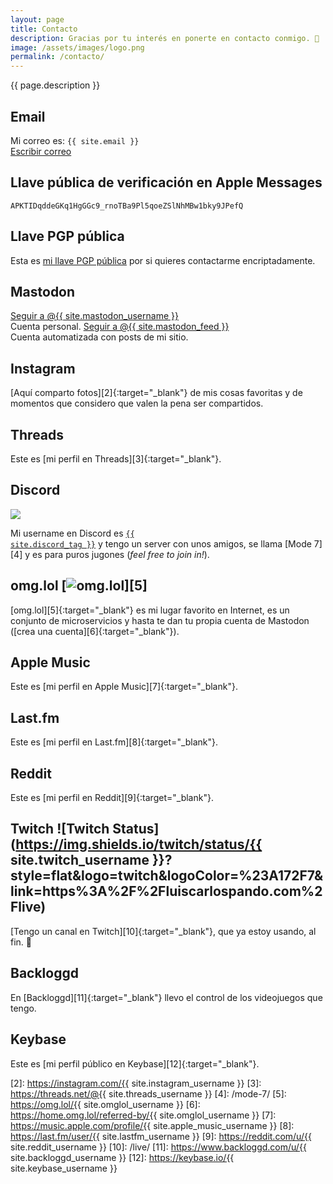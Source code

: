 ```yaml
---
layout: page
title: Contacto
description: Gracias por tu interés en ponerte en contacto conmigo. 🥰
image: /assets/images/logo.png
permalink: /contacto/
---
```


<p class="text-center">{{ page.description }}</p>

## <i class="fa-solid fa-envelope"></i> Email

Mi correo es: <code>{{ site.email }}</code><br>
<a href="mailto:{{ site.email }}" class="btn btn-primary btn-sm" data-toggle="tooltip" data-placement="top" title="Escribir correo">
<i class="fa-solid fa-pen-to-square"></i> Escribir correo
</a>

## <i class="fa-solid fa-comment"></i> Llave pública de verificación en Apple Messages

```
APKTIDqddeGKq1HgGGc9_rnoTBa9Pl5qoeZSlNhMBw1bky9JPefQ
```

## <i class="fa-solid fa-key"></i> Llave PGP pública

Esta es [mi llave PGP pública][1] por si quieres contactarme encriptadamente.

## <i class="fa-brands fa-mastodon"></i> Mastodon

<a rel="me" href="{{ site.mastodon_url }}" class="btn btn-primary btn-sm" data-toggle="tooltip" data-placement="top" title="Seguir a @{{ site.mastodon_username }} en Mastodon" target="_blank">
<i class="fa-brands fa-mastodon"></i> Seguir a @{{ site.mastodon_username }}
</a>
<br>
Cuenta personal.

<a rel="me" href="https://hachyderm.io/@{{ site.mastodon_feed }}" class="btn btn-primary btn-sm" data-toggle="tooltip" data-placement="top" title="Seguir a @{{ site.mastodon_feed }} en Mastodon" target="_blank">
<i class="fa-brands fa-mastodon"></i> Seguir a @{{ site.mastodon_feed }}
</a>
<br>
Cuenta automatizada con posts de mi sitio.

## <i class="fa-brands fa-instagram"></i> Instagram

[Aquí comparto fotos][2]{:target="\_blank"} de mis cosas favoritas y de momentos que considero que valen la pena ser compartidos.

## <i class="fa-brands fa-threads"></i> Threads

Este es [mi perfil en Threads][3]{:target="\_blank"}.

## <i class="fa-brands fa-discord"></i> Discord

![](https://dcbadge.limes.pink/api/shield/86571896581132288)

Mi username en Discord es <a href="{{ site.discord_profile }}" target="_blank"><code>{{ site.discord_tag }}</code></a> y tengo un server con unos amigos, se llama [Mode 7][4] y es para puros jugones (_feel free to join in!_).

## <i class="fa-solid fa-heart"></i> omg.lol [![omg.lol](https://omg.8bitsqu.id/?user=mijo)][5]

[omg.lol][5]{:target="\_blank"} es mi lugar favorito en Internet, es un conjunto de microservicios y hasta te dan tu propia cuenta de Mastodon ([crea una cuenta][6]{:target="\_blank"}).

## <i class="fa-brands fa-itunes-note"></i> Apple Music

Este es [mi perfil en Apple Music][7]{:target="\_blank"}.

## <i class="fa-brands fa-lastfm"></i> Last.fm

Este es [mi perfil en Last.fm][8]{:target="\_blank"}.

## <i class="fa-brands fa-reddit"></i> Reddit

Este es [mi perfil en Reddit][9]{:target="\_blank"}.

## <i class="fa-brands fa-twitch"></i> Twitch ![Twitch Status](https://img.shields.io/twitch/status/{{ site.twitch_username }}?style=flat&logo=twitch&logoColor=%23A172F7&link=https%3A%2F%2Fluiscarlospando.com%2Flive)

[Tengo un canal en Twitch][10]{:target="\_blank"}, que ya estoy usando, al fin. 🎉

## <i class="fa-solid fa-gamepad"></i> Backloggd

En [Backloggd][11]{:target="\_blank"} llevo el control de los videojuegos que tengo.

## <i class="fa-brands fa-keybase"></i> Keybase

Este es [mi perfil público en Keybase][12]{:target="\_blank"}.

[1]: /keys/

[2]: https://instagram.com/{{ site.instagram_username }}
[3]: https://threads.net/@{{ site.threads_username }}
[4]: /mode-7/
[5]: https://omg.lol/{{ site.omglol_username }}
[6]: https://home.omg.lol/referred-by/{{ site.omglol_username }}
[7]: https://music.apple.com/profile/{{ site.apple_music_username }}
[8]: https://last.fm/user/{{ site.lastfm_username }}
[9]: https://reddit.com/u/{{ site.reddit_username }}
[10]: /live/
[11]: https://www.backloggd.com/u/{{ site.backloggd_username }}
[12]: https://keybase.io/{{ site.keybase_username }}
